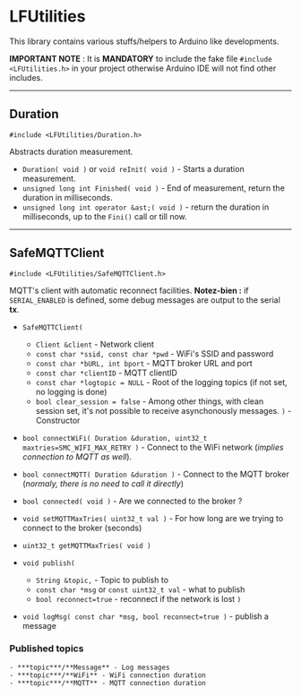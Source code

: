 # LFUtilities

This library contains various stuffs/helpers to Arduino like developments.

**IMPORTANT NOTE** : It is **MANDATORY** to include the fake file `#include <LFUtilities.h>` in your project otherwise Arduino IDE will not find other includes.

-------

## Duration

    #include <LFUtilities/Duration.h>
Abstracts duration measurement.

 - `Duration( void )` or `void reInit( void )` - Starts a duration measurement.
 - `unsigned long int Finished( void )` - End of measurement, return the duration in milliseconds.
 - `unsigned long int operator &ast;( void )` - return the duration in milliseconds, up to the `Fini()` call or till now.

-------

## SafeMQTTClient

    #include <LFUtilities/SafeMQTTClient.h>
MQTT's client with automatic reconnect facilities.
**Notez-bien :** if `SERIAL_ENABLED` is defined, some debug messages are output to the serial **tx**.

 - `SafeMQTTClient(`
	- `Client &client` - Network client
	- `const char *ssid, const char *pwd` - WiFi's SSID and password
	- `const char *bURL, int bport` - MQTT broker URL and port
	- `const char *clientID` - MQTT clientID
	- `const char *logtopic = NULL` - Root of the logging topics (if not set, no logging is done)
	- `bool clear_session = false` - Among other things, with clean session set, it's not possible to receive asynchonously messages.
	`)` - Constructor

 - `bool connectWiFi( Duration &duration, uint32_t maxtries=SMC_WIFI_MAX_RETRY )` - Connect to the WiFi network (*implies connection to MQTT as well*).
 - `bool connectMQTT( Duration &duration )` - Connect to the MQTT broker (*normaly, there is no need to call it directly*)

 - `bool connected( void )` - Are we connected to the broker ?

 - `void setMQTTMaxTries( uint32_t val )` - For how long are we trying to connect to the broker (seconds)
 - `uint32_t getMQTTMaxTries( void )`

 - `void publish(`
	- `String &topic,`	- Topic to publish to
	- `const char *msg` or `const uint32_t val` - what to publish
	- `bool reconnect=true` - reconnect if the network is lost
	`)`

 - `void logMsg( const char *msg, bool reconnect=true )` - publish a message

### Published topics
	- ***topic***/**Message** - Log messages
	- ***topic***/**WiFi** - WiFi connection duration
	- ***topic***/**MQTT** - MQTT connection duration


